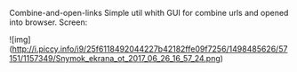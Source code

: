 Combine-and-open-links
Simple util whith GUI for combine urls and opened into browser.
Screen:

![img]
(http://i.piccy.info/i9/25f6118492044227b42182ffe09f7256/1498485626/57151/1157349/Snymok_ekrana_ot_2017_06_26_16_57_24.png)